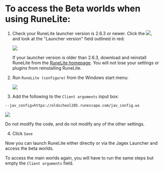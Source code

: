 # To access the Beta worlds when using RuneLite:

1. Check your RuneLite launcher version is 2.6.3 or newer. Click the ![](https://github.com/runelite/runelite/wiki/img/beta/info_icon.png), and look at the "Launcher version" field outlined in red:

    ![](https://github.com/runelite/runelite/wiki/img/beta/launcher_ver.png)

    If your launcher version is older than 2.6.3, download and reinstall RuneLite from the [RuneLite homepage](https://runelite.net). You will not lose your settings or plugins from reinstalling RuneLite.

2. Run `RuneLite (configure)` from the Windows start menu:

    ![](https://github.com/runelite/runelite/wiki/img/beta/startmenu.png)

3. Add the following to the `Client arguments` input box:
```
--jav_config=https://oldschool285.runescape.com/jav_config.ws
```
![](https://github.com/runelite/runelite/wiki/img/beta/configui.png)

Do not modify the code, and do not modify any of the other settings.

4. Click `Save`

Now you can launch RuneLite either directly or via the Jagex Launcher and access the beta worlds.

To access the main worlds again, you will have to run the same steps but empty the `Client arguments` field.